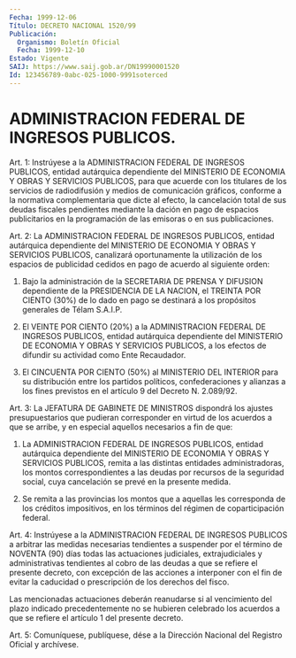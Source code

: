 ```yaml
---
Fecha: 1999-12-06
Título: DECRETO NACIONAL 1520/99
Publicación:
  Organismo: Boletín Oficial
  Fecha: 1999-12-10
Estado: Vigente
SAIJ: https://www.saij.gob.ar/DN19990001520
Id: 123456789-0abc-025-1000-9991soterced
---
```

# ADMINISTRACION FEDERAL DE INGRESOS PUBLICOS.

<a id="1"></a>
Art. 1: Instrúyese a la ADMINISTRACION FEDERAL DE INGRESOS PUBLICOS, entidad autárquica dependiente del MINISTERIO DE ECONOMIA Y OBRAS Y SERVICIOS PUBLICOS, para que acuerde con los titulares de los servicios de radiodifusión y medios de comunicación gráficos, conforme a la normativa complementaria que dicte al efecto, la cancelación total de sus deudas fiscales pendientes mediante la dación en pago de espacios publicitarios en la programación de las emisoras o en sus publicaciones.

<a id="2"></a>
Art. 2: La ADMINISTRACION FEDERAL DE INGRESOS PUBLICOS, entidad autárquica dependiente del MINISTERIO DE ECONOMIA Y OBRAS Y SERVICIOS PUBLICOS, canalizará oportunamente la utilización de los espacios de publicidad cedidos en pago de acuerdo al siguiente orden:

1) Bajo la administración de la SECRETARIA DE PRENSA Y DIFUSION dependiente de la PRESIDENCIA DE LA NACION, el TREINTA POR CIENTO (30%) de lo dado en pago se destinará a los propósitos generales de Télam S.A.I.P.

2) El VEINTE POR CIENTO (20%) a la ADMINISTRACION FEDERAL DE INGRESOS PUBLICOS, entidad autárquica dependiente del MINISTERIO DE ECONOMIA Y OBRAS Y SERVICIOS PUBLICOS, a los efectos de difundir su actividad como Ente Recaudador.

3) El CINCUENTA POR CIENTO (50%) al MINISTERIO DEL INTERIOR para su distribución entre los partidos políticos, confederaciones y alianzas a los fines previstos en el artículo 9 del Decreto N. 2.089/92.

<a id="3"></a>
Art. 3: La JEFATURA DE GABINETE DE MINISTROS dispondrá los ajustes presupuestarios que pudieran corresponder en virtud de los acuerdos a que se arribe, y en especial aquellos necesarios a fin de que:

1) La ADMINISTRACION FEDERAL DE INGRESOS PUBLICOS, entidad autárquica dependiente del MINISTERIO DE ECONOMIA Y OBRAS Y SERVICIOS PUBLICOS, remita a las distintas entidades administradoras, los montos correspondientes a las deudas por recursos de la seguridad social, cuya cancelación se prevé en la presente medida.

2) Se remita a las provincias los montos que a aquellas les corresponda de los créditos impositivos, en los términos del régimen de coparticipación federal.

<a id="4"></a>
Art. 4: Instrúyese a la ADMINISTRACION FEDERAL DE INGRESOS PUBLICOS a arbitrar las medidas necesarias tendientes a suspender por el término de NOVENTA (90) días todas las actuaciones judiciales, extrajudiciales y administrativas tendientes al cobro de las deudas a que se refiere el presente decreto, con excepción de las acciones a interponer con el fin de evitar la caducidad o prescripción de los derechos del fisco.

Las mencionadas actuaciones deberán reanudarse si al vencimiento del plazo indicado precedentemente no se hubieren celebrado los acuerdos a que se refiere el artículo 1 del presente decreto.

<a id="5"></a>
Art. 5: Comuníquese, publíquese, dése a la Dirección Nacional del Registro Oficial y archívese.